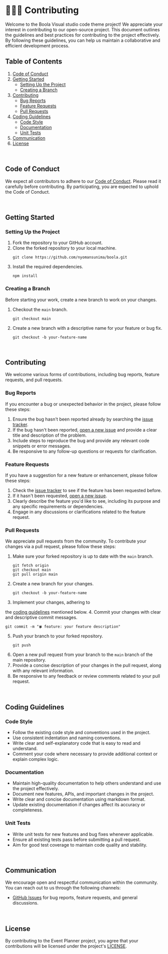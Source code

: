# 🧑🏿‍💻 Contributing

Welcome to the Boola Visual studio code theme project! We appreciate your interest in contributing to our open-source project. This document outlines the guidelines and best practices for contributing to the project effectively. By following these guidelines, you can help us maintain a collaborative and efficient development process.

## Table of Contents

1. [Code of Conduct](#code-of-conduct)
2. [Getting Started](#getting-started)
   - [Setting Up the Project](#setting-up-the-project)
   - [Creating a Branch](#creating-a-branch)
3. [Contributing](#contributing)
   - [Bug Reports](#bug-reports)
   - [Feature Requests](#feature-requests)
   - [Pull Requests](#pull-requests)
4. [Coding Guidelines](#coding-guidelines)
   - [Code Style](#code-style)
   - [Documentation](#documentation)
   - [Unit Tests](#unit-tests)
5. [Communication](#communication)
6. [License](#license)

<br/>

## Code of Conduct

We expect all contributors to adhere to our [Code of Conduct](./CODE_OF_CONDUCT.md). Please read it carefully before contributing. By participating, you are expected to uphold the Code of Conduct.

<br/>

## Getting Started

### Setting Up the Project

1. Fork the repository to your GitHub account.
2. Clone the forked repository to your local machine.
   ```
   git clone https://github.com/nyomansunima/boola.git
   ```
3. Install the required dependencies.
   ```
   npm install
   ```

### Creating a Branch

Before starting your work, create a new branch to work on your changes.

1. Checkout the `main` branch.
   ```
   git checkout main
   ```
2. Create a new branch with a descriptive name for your feature or bug fix.
   ```
   git checkout -b your-feature-name
   ```

<br/>

## Contributing

We welcome various forms of contributions, including bug reports, feature requests, and pull requests.

### Bug Reports

If you encounter a bug or unexpected behavior in the project, please follow these steps:

1. Ensure the bug hasn't been reported already by searching the [issue tracker](https://github.com/nyomansunima/boola/issues).
2. If the bug hasn't been reported, [open a new issue](https://github.com/nyomansunima/boola/issues/new) and provide a clear title and description of the problem.
3. Include steps to reproduce the bug and provide any relevant code snippets or error messages.
4. Be responsive to any follow-up questions or requests for clarification.

### Feature Requests

If you have a suggestion for a new feature or enhancement, please follow these steps:

1. Check the [issue tracker](https://github.com/nyomansunima/boola/issues) to see if the feature has been requested before.
2. If it hasn't been requested, [open a new issue](https://github.com/nyomansunima/boola/issues/new).
3. Clearly describe the feature you'd like to see, including its purpose and any specific requirements or dependencies.
4. Engage in any discussions or clarifications related to the feature request.

### Pull Requests

We appreciate pull requests from the community. To contribute your changes via a pull request, please follow these steps:

1. Make sure your forked repository is up to date with the `main` branch.
   ```
   git fetch origin
   git checkout main
   git pull origin main
   ```
2. Create a new branch for your changes.
   ```
   git checkout -b your-feature-name
   ```
3. Implement your changes, adhering to

the [coding guidelines](#coding-guidelines) mentioned below. 4. Commit your changes with clear and descriptive commit messages.

```
git commit -m "🍀 feature: your feature description"
```

5. Push your branch to your forked repository.
   ```
   git push
   ```
6. Open a new pull request from your branch to the `main` branch of the main repository.
7. Provide a concise description of your changes in the pull request, along with any relevant information.
8. Be responsive to any feedback or review comments related to your pull request.

<br/>

## Coding Guidelines

### Code Style

- Follow the existing code style and conventions used in the project.
- Use consistent indentation and naming conventions.
- Write clear and self-explanatory code that is easy to read and understand.
- Comment your code where necessary to provide additional context or explain complex logic.

### Documentation

- Maintain high-quality documentation to help others understand and use the project effectively.
- Document new features, APIs, and important changes in the project.
- Write clear and concise documentation using markdown format.
- Update existing documentation if changes affect its accuracy or completeness.

### Unit Tests

- Write unit tests for new features and bug fixes whenever applicable.
- Ensure all existing tests pass before submitting a pull request.
- Aim for good test coverage to maintain code quality and stability.

<br/>

## Communication

We encourage open and respectful communication within the community. You can reach out to us through the following channels:

- [GitHub Issues](https://github.com/nyomansunima/boola/issues) for bug reports, feature requests, and general discussions.

<br/>

## License

By contributing to the Event Planner project, you agree that your contributions will be licensed under the project's [LICENSE](./LICENSE).
